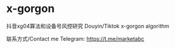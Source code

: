 # x-gorgon
抖音xg04算法和设备号风控研究 
Douyin/Tiktok x-gorgon algorithm 



联系方式/Contact me
Telegram: https://t.me/marketabc
